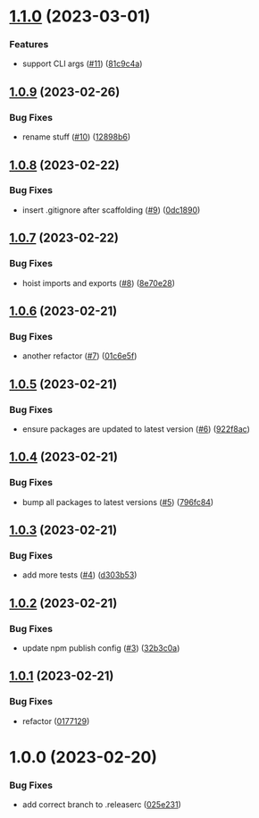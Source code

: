 # [1.1.0](https://github.com/lachiejames/generate-project/compare/v1.0.9...v1.1.0) (2023-03-01)


### Features

* support CLI args ([#11](https://github.com/lachiejames/generate-project/issues/11)) ([81c9c4a](https://github.com/lachiejames/generate-project/commit/81c9c4a9eb43d4b50f758c4731b4b3a1ad7fd1ee))

## [1.0.9](https://github.com/lachiejames/generate-project/compare/v1.0.8...v1.0.9) (2023-02-26)


### Bug Fixes

* rename stuff ([#10](https://github.com/lachiejames/generate-project/issues/10)) ([12898b6](https://github.com/lachiejames/generate-project/commit/12898b6168e3ae4e22c6b73e755f8675c72c533c))

## [1.0.8](https://github.com/lachiejames/generate-project/compare/v1.0.7...v1.0.8) (2023-02-22)


### Bug Fixes

* insert .gitignore after scaffolding ([#9](https://github.com/lachiejames/generate-project/issues/9)) ([0dc1890](https://github.com/lachiejames/generate-project/commit/0dc1890758f33ed80cf58279a879134a0a9b1e7a))

## [1.0.7](https://github.com/lachiejames/generate-project/compare/v1.0.6...v1.0.7) (2023-02-22)


### Bug Fixes

* hoist imports and exports ([#8](https://github.com/lachiejames/generate-project/issues/8)) ([8e70e28](https://github.com/lachiejames/generate-project/commit/8e70e280e59bb5e83be17bcf0e141a817f1cfb34))

## [1.0.6](https://github.com/lachiejames/generate-project/compare/v1.0.5...v1.0.6) (2023-02-21)


### Bug Fixes

* another refactor ([#7](https://github.com/lachiejames/generate-project/issues/7)) ([01c6e5f](https://github.com/lachiejames/generate-project/commit/01c6e5fcf7e56c9871c2da220be9227418a77cc8))

## [1.0.5](https://github.com/lachiejames/generate-project/compare/v1.0.4...v1.0.5) (2023-02-21)


### Bug Fixes

* ensure packages are updated to latest version ([#6](https://github.com/lachiejames/generate-project/issues/6)) ([922f8ac](https://github.com/lachiejames/generate-project/commit/922f8aca6b7220f2ccbb25b06b72d361274b424c))

## [1.0.4](https://github.com/lachiejames/generate-project/compare/v1.0.3...v1.0.4) (2023-02-21)


### Bug Fixes

* bump all packages to latest versions ([#5](https://github.com/lachiejames/generate-project/issues/5)) ([796fc84](https://github.com/lachiejames/generate-project/commit/796fc84012b76c58f6db02ae8f25c37b35cd7335))

## [1.0.3](https://github.com/lachiejames/generate-project/compare/v1.0.2...v1.0.3) (2023-02-21)


### Bug Fixes

* add more tests ([#4](https://github.com/lachiejames/generate-project/issues/4)) ([d303b53](https://github.com/lachiejames/generate-project/commit/d303b53496d322d9b0751e96a7079e5764ec97ec))

## [1.0.2](https://github.com/lachiejames/generate-project/compare/v1.0.1...v1.0.2) (2023-02-21)


### Bug Fixes

* update npm publish config ([#3](https://github.com/lachiejames/generate-project/issues/3)) ([32b3c0a](https://github.com/lachiejames/generate-project/commit/32b3c0ac5bc7af98dea91d3a68142b4e07c3e1e0))

## [1.0.1](https://github.com/lachiejames/generate-project/compare/v1.0.0...v1.0.1) (2023-02-21)


### Bug Fixes

* refactor ([0177129](https://github.com/lachiejames/generate-project/commit/01771298b9659abc2f41abbb07f79ba3191cb892))

# 1.0.0 (2023-02-20)


### Bug Fixes

* add correct branch to .releaserc ([025e231](https://github.com/lachiejames/generate-project/commit/025e23117c3aa924a409e45d1155e7b6ad3abecd))
